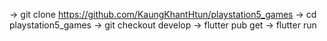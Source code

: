 -> git clone https://github.com/KaungKhantHtun/playstation5_games
-> cd playstation5_games
-> git checkout develop
-> flutter pub get
-> flutter run
